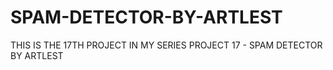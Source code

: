 # SPAM-DETECTOR-BY-ARTLEST
THIS IS THE 17TH PROJECT IN MY SERIES
PROJECT 17 - SPAM DETECTOR BY ARTLEST
